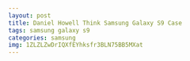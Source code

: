 ```yaml
---
layout: post
title: Daniel Howell Think Samsung Galaxy S9 Case
tags: samsung galaxy s9
categories: samsung
img: 1ZLZLZwDrIQXfEYhksfr3BLN75BB5MXat
---
```

